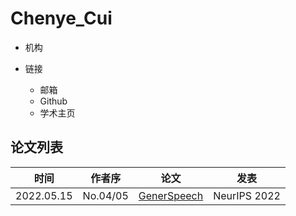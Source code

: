 # Chenye_Cui

- 机构

- 链接
  - 邮箱
  - Github
  - 学术主页


## 论文列表

| 时间 | 作者序 | 论文 | 发表 |
|:-:|:-:|---|---|
| 2022.05.15 | No.04/05 | [GenerSpeech](../Models/TTS2_Acoustic/2022.05.15_GenerSpeech.md) | NeurIPS 2022